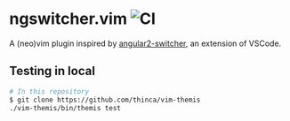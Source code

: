 # ngswitcher.vim ![CI](https://github.com/softoika/ngswitcher.vim/workflows/CI/badge.svg)
A (neo)vim plugin inspired by [angular2-switcher](https://github.com/infinity1207/angular2-switcher), an extension of VSCode.

## Testing in local
```bash
# In this repository
$ git clone https://github.com/thinca/vim-themis
./vim-themis/bin/themis test
```
